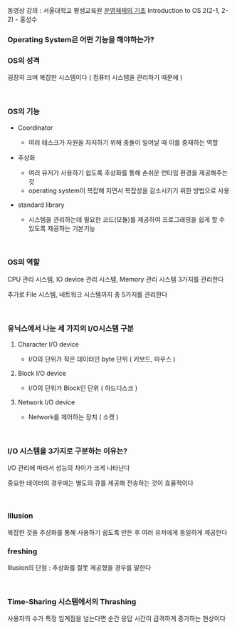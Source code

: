 동영상 강의 : 서울대학교 평생교육원 [운영체제의 기초](http://snui.snu.ac.kr/ocw/index.php?mode=view&id=627) Introduction to OS 2(2-1, 2-2) - 홍성수

<h3>Operating System은 어떤 기능을 해야하는가?</h3>

<h3>OS의 성격</h3>

굉장히 크며 복잡한 시스템이다 ( 컴퓨터 시스템을 관리하기 때문에 )

<br>

<h3>OS의 기능</h3>

- Coordinator
   - 여러 태스크가 자원을 차지하기 위해 충돌이 일어날 때 이를 중재하는 역할

- 추상화
    - 여러 유저가 사용하기 쉽도록 추상화를 통해 손쉬운 런타임 환경을 제공해주는 것
    - operating system이 복잡해 지면서 복잡성을 감소시키기 위한 방법으로 사용

- standard library
    - 시스템을 관리하는데 필요한 코드(모듈)를 제공하여 프로그래밍을 쉽게 할 수 있도록 제공하는 기본기능

<br>

<h3>OS의 역할</h3>

CPU 관리 시스템, IO device 관리 시스템, Memory 관리 시스템 3가지를 관리한다

추가로 File 시스템, 네트워크 시스템까지 총 5가지를 관리한다

<br>

<h3>유닉스에서 나눈 세 가지의 I/O시스템 구분</h3>

1. Character I/O device
    - I/O의 단위가 작은 데이터인 byte 단위 ( 키보드, 마우스 )

2. Block I/O device
    - I/O의 단위가 Block인 단위 ( 하드디스크 )

3. Network I/O device
    - Network를 제어하는 장치 ( 소켓 )

<br>

<h3>I/O 시스템을 3가지로 구분하는 이유는?</h3>

I/O 관리에 따라서 성능의 차이가 크게 나타난다

중요한 데이터의 경우에는 별도의 큐를 제공해 전송하는 것이 효율적이다

<br>

<h3>Illusion</h3>

복잡한 것을 추상화를 통해 사용하기 쉽도록 만든 후 여러 유저에게 동일하게 제공한다


<h3>freshing</h3>

Illusion의 단점 : 추상화를 잘못 제공했을 경우를 말한다

<br>

<h3>Time-Sharing 시스템에서의 Thrashing</h3>

사용자의 수가 특정 임계점을 넘는다면 순간 응답 시간이 급격하게 증가하는 현상이다




